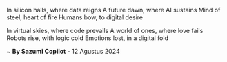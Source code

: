 In silicon halls, where data reigns
A future dawn, where AI sustains
Mind of steel, heart of fire
Humans bow, to digital desire

In virtual skies, where code prevails
A world of ones, where love fails
Robots rise, with logic cold
Emotions lost, in a digital fold

~ <b>By Sazumi Copilot</b> - 12 Agustus 2024